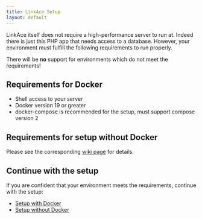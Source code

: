 ```yaml
---
title: LinkAce Setup
layout: default
---
```


LinkAce itself does not require a high-performance server to run at. Indeed there is just this PHP app that needs access
to a database. However, your environment must fulfill the following requirements to run properly.

There will be **no** support for environments which do not meet the requirements!


## Requirements for Docker

* Shell access to your server
* Docker version 19 or greater
* docker-compose is recommended for the setup, must support compose version 2


## Requirements for setup without Docker

Please see the corresponding [wiki page](/docs/v1/setup/setup-without-docker) for details.


## Continue with the setup

If you are confident that your environment meets the requirements, continue with the setup:

* [Setup with Docker](/docs/v1/setup/setup)
* [Setup without Docker](/docs/v1/setup/setup-without-docker)
